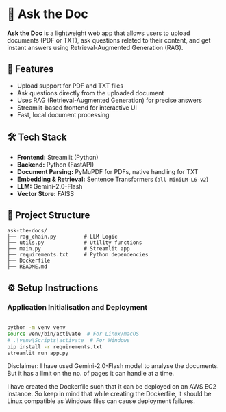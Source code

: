 # 🧠 Ask the Doc

**Ask the Doc** is a lightweight web app that allows users to upload documents (PDF or TXT), ask questions related to their content, and get instant answers using Retrieval-Augmented Generation (RAG).

## 🚀 Features

-  Upload support for PDF and TXT files
-  Ask questions directly from the uploaded document
-  Uses RAG (Retrieval-Augmented Generation) for precise answers
-  Streamlit-based frontend for interactive UI
-  Fast, local document processing

## 🛠️ Tech Stack

- **Frontend:** Streamlit (Python)
- **Backend:** Python (FastAPI)
- **Document Parsing:** PyMuPDF for PDFs, native handling for TXT
- **Embedding & Retrieval:** Sentence Transformers (`all-MiniLM-L6-v2`)
- **LLM:** Gemini-2.0-Flash
- **Vector Store:** FAISS

## 📂 Project Structure

```plaintext
ask-the-docs/
├── rag_chain.py         # LLM Logic
├── utils.py             # Utility functions
├── main.py              # Streamlit app
├── requirements.txt     # Python dependencies
├── Dockerfile
├── README.md
```


## ⚙️ Setup Instructions

### Application Initialisation and Deployment

```bash

python -m venv venv
source venv/bin/activate  # For Linux/macOS
# .\venv\Scripts\activate  # For Windows
pip install -r requirements.txt
streamlit run app.py
```

Disclaimer: I have used Gemini-2.0-Flash model to analyse the documents. But it has a limit on the no. of pages it can handle at a time. 

I have created the Dockerfile such that it can be deployed on an AWS EC2 instance. So keep in mind that while creating the Dockerfile, it should be Linux compatible as Windows files can cause deployment failures.
